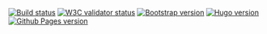 [![Build status](https://travis-ci.org/inwardmovement/mettaconseil.svg)](https://travis-ci.org/inwardmovement/mettaconseil) 
[![W3C validator status](https://img.shields.io/badge/W3C-check-blue.svg)](https://validator.w3.org/check?uri=https://inwardmovement.github.io/mettaconseil/) 
[![Bootstrap version](https://img.shields.io/badge/Bootstrap-4.1.3-lightgrey.svg)](http://getbootstrap.com/) 
[![Hugo version](https://img.shields.io/badge/Hugo-0.49-lightgrey.svg)](https://gohugo.io/) 
[![Github Pages version](https://img.shields.io/badge/Github%20Pages------lightgrey.svg)](https://pages.github.com/)  
